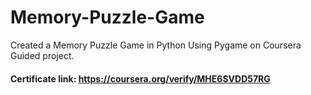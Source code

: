 # Memory-Puzzle-Game

Created a Memory Puzzle Game in Python Using Pygame on Coursera Guided project.
#### Certificate link: https://coursera.org/verify/MHE6SVDD57RG